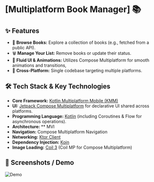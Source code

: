 # [Multiplatform Book Manager] 📚


## ✨ Features

*   📖 **Browse Books:** Explore a collection of books (e.g., fetched from a public API).
*   🗑️ **Manage Your List:** Remove books or update their status.
*   🎨 **Fluid UI & Animations:** Utilizes Compose Multiplatform for smooth animations and transitions, 
*   📱 **Cross-Platform:** Single codebase targeting multiple platforms.

## 🛠️ Tech Stack & Key Technologies

*   **Core Framework:** [Kotlin Multiplatform Mobile (KMM)](https://kotlinlang.org/lp/mobile/)
*   **UI:** [Jetpack Compose Multiplatform](https://www.jetbrains.com/lp/compose-multiplatform/) for declarative UI shared across platforms.
*   **Programming Language:** [Kotlin](https://kotlinlang.org/) (including Coroutines & Flow for asynchronous operations).
*   **Architecture:** ** MVI
*   **Navigation:** Compose Multiplatform Navigation
*   **Networking:** [Ktor Client](https://ktor.io/docs/client-overview.html)
*   **Dependency Injection:** [Koin](https://insert-koin.io/) 
*   **Image Loading:** [Coil 3](https://coil-kt.github.io/coil/compose/) (Coil MP for Compose Multiplatform)

## 📸 Screenshots / Demo

![Demo](https://github-production-user-asset-6210df.s3.amazonaws.com/60369343/452676831-54f622ed-0890-4381-9dfa-724345f07028.gif?X-Amz-Algorithm=AWS4-HMAC-SHA256&X-Amz-Credential=AKIAVCODYLSA53PQK4ZA%2F20250611%2Fus-east-1%2Fs3%2Faws4_request&X-Amz-Date=20250611T165006Z&X-Amz-Expires=300&X-Amz-Signature=61ecca5440d7752d55e08b2c31e0107b6d0ccffa6358f7177c5ba4152e5b7a59&X-Amz-SignedHeaders=host)
